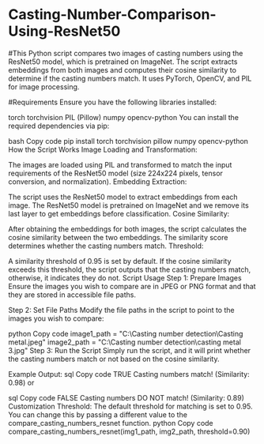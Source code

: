 # Casting-Number-Comparison-Using-ResNet50

#This Python script compares two images of casting numbers using the ResNet50 model, which is pretrained on ImageNet. The script extracts embeddings from both images and computes their cosine similarity to determine if the casting numbers match. It uses PyTorch, OpenCV, and PIL for image processing.

#Requirements
Ensure you have the following libraries installed:

torch
torchvision
PIL (Pillow)
numpy
opencv-python
You can install the required dependencies via pip:

bash
Copy code
pip install torch torchvision pillow numpy opencv-python
How the Script Works
Image Loading and Transformation:

The images are loaded using PIL and transformed to match the input requirements of the ResNet50 model (size 224x224 pixels, tensor conversion, and normalization).
Embedding Extraction:

The script uses the ResNet50 model to extract embeddings from each image. The ResNet50 model is pretrained on ImageNet and we remove its last layer to get embeddings before classification.
Cosine Similarity:

After obtaining the embeddings for both images, the script calculates the cosine similarity between the two embeddings. The similarity score determines whether the casting numbers match.
Threshold:

A similarity threshold of 0.95 is set by default. If the cosine similarity exceeds this threshold, the script outputs that the casting numbers match, otherwise, it indicates they do not.
Script Usage
Step 1: Prepare Images
Ensure the images you wish to compare are in JPEG or PNG format and that they are stored in accessible file paths.

Step 2: Set File Paths
Modify the file paths in the script to point to the images you wish to compare:

python
Copy code
image1_path = "C:\\Casting number detection\\Casting metal.jpeg"
image2_path = "C:\\Casting number detection\\casting metal 3.jpg"
Step 3: Run the Script
Simply run the script, and it will print whether the casting numbers match or not based on the cosine similarity.

Example Output:
sql
Copy code
TRUE Casting numbers match! (Similarity: 0.98)
or

sql
Copy code
FALSE Casting numbers DO NOT match! (Similarity: 0.89)
Customization
Threshold: The default threshold for matching is set to 0.95. You can change this by passing a different value to the compare_casting_numbers_resnet function.
python
Copy code
compare_casting_numbers_resnet(img1_path, img2_path, threshold=0.90)
